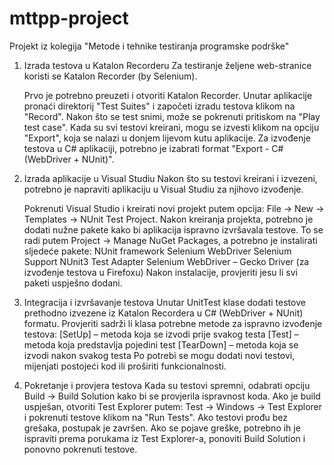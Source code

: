 # mttpp-project
Projekt iz kolegija "Metode i tehnike testiranja programske podrške"

1. Izrada testova u Katalon Recorderu
Za testiranje željene web-stranice koristi se Katalon Recorder (by Selenium).

    Prvo je potrebno preuzeti i otvoriti Katalon Recorder.
    Unutar aplikacije pronaći direktorij "Test Suites" i započeti izradu testova klikom na "Record".
    Nakon što se test snimi, može se pokrenuti pritiskom na "Play test case".
    Kada su svi testovi kreirani, mogu se izvesti klikom na opciju "Export", koja se nalazi u donjem lijevom kutu aplikacije.
    Za izvođenje testova u C# aplikaciji, potrebno je izabrati format "Export - C# (WebDriver + NUnit)".

2. Izrada aplikacije u Visual Studiu
    Nakon što su testovi kreirani i izvezeni, potrebno je napraviti aplikaciju u Visual Studiu za njihovo izvođenje.
    
    Pokrenuti Visual Studio i kreirati novi projekt putem opcija:
    File -> New -> Templates -> NUnit Test Project.
    Nakon kreiranja projekta, potrebno je dodati nužne pakete kako bi aplikacija ispravno izvršavala testove. To se radi putem Project -> Manage NuGet Packages, a potrebno je instalirati sljedeće pakete:
        NUnit framework
        Selenium WebDriver
        Selenium Support
        NUnit3 Test Adapter
        Selenium WebDriver – Gecko Driver (za izvođenje testova u Firefoxu)
    Nakon instalacije, provjeriti jesu li svi paketi uspješno dodani.

3. Integracija i izvršavanje testova
    Unutar UnitTest klase dodati testove prethodno izvezene iz Katalon Recordera u C# (WebDriver + NUnit) formatu.
    Provjeriti sadrži li klasa potrebne metode za ispravno izvođenje testova:
        [SetUp] – metoda koja se izvodi prije svakog testa
        [Test] – metoda koja predstavlja pojedini test
        [TearDown] – metoda koja se izvodi nakon svakog testa
    Po potrebi se mogu dodati novi testovi, mijenjati postojeći kod ili proširiti funkcionalnosti.

4. Pokretanje i provjera testova
    Kada su testovi spremni, odabrati opciju Build -> Build Solution kako bi se provjerila ispravnost koda.
    Ako je build uspješan, otvoriti Test Explorer putem:
    Test -> Windows -> Test Explorer i pokrenuti testove klikom na "Run Tests".
    Ako testovi prođu bez grešaka, postupak je završen.
    Ako se pojave greške, potrebno ih je ispraviti prema porukama iz Test Explorer-a, ponoviti Build Solution i ponovno pokrenuti testove.
